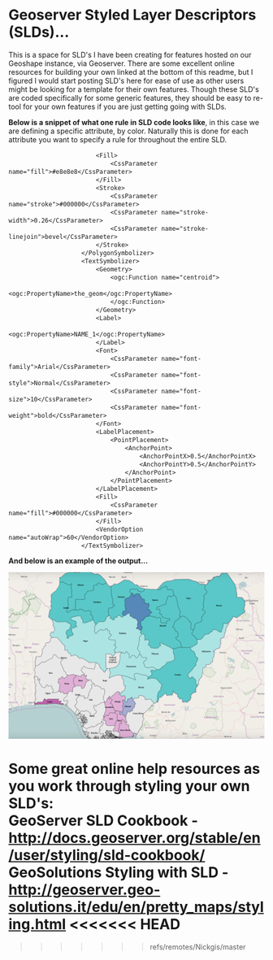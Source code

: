# Geoserver Styled Layer Descriptors (SLDs)...
This is a space for SLD's I have been creating for features hosted on our Geoshape instance, via Geoserver. There are some excellent online resources for building your own linked at the bottom of this readme, but I figured I would start posting SLD's here for ease of use as other users might be looking for a template for their own features. Though these SLD's are coded specifically for some generic features, they should be easy to re-tool for your own features if you are just getting going with SLDs. 

<B>Below is a snippet of what one rule in SLD code looks like</B>, in this case we are defining a specific attribute, by color. Naturally this is done for each attribute you want to specify a rule for throughout the entire SLD.  

```					<PolygonSymbolizer>
						<Fill>
							<CssParameter name="fill">#e8e8e8</CssParameter>
						</Fill>
						<Stroke>
							<CssParameter name="stroke">#000000</CssParameter>
							<CssParameter name="stroke-width">0.26</CssParameter>
							<CssParameter name="stroke-linejoin">bevel</CssParameter>
						</Stroke>
					</PolygonSymbolizer>
					<TextSymbolizer> 
						<Geometry>
							<ogc:Function name="centroid">
								<ogc:PropertyName>the_geom</ogc:PropertyName>
							</ogc:Function>
						</Geometry>
						<Label>
							<ogc:PropertyName>NAME_1</ogc:PropertyName> 
						</Label>
						<Font> 
							<CssParameter name="font-family">Arial</CssParameter>
							<CssParameter name="font-style">Normal</CssParameter> 
							<CssParameter name="font-size">10</CssParameter>
							<CssParameter name="font-weight">bold</CssParameter> 
						</Font>
						<LabelPlacement>
							<PointPlacement>
								<AnchorPoint>
									<AnchorPointX>0.5</AnchorPointX>
									<AnchorPointY>0.5</AnchorPointY>
								</AnchorPoint>
							</PointPlacement>
						</LabelPlacement>
						<Fill>
							<CssParameter name="fill">#000000</CssParameter>
						</Fill>
						<VendorOption name="autoWrap">60</VendorOption>
					</TextSymbolizer>
```
<B>And below is an example of the output...</B>

![Sample SLD Output](https://github.com/ngageoint/Geoserver_SLD-s/blob/master/SLD_ExampleOutput.png?raw=true "Sample")

<B>Some great online help resources as you work through styling your own SLD's:</B>
<br>
GeoServer SLD Cookbook - http://docs.geoserver.org/stable/en/user/styling/sld-cookbook/
<br>
GeoSolutions Styling with SLD - http://geoserver.geo-solutions.it/edu/en/pretty_maps/styling.html
<<<<<<< HEAD
=======

>>>>>>> refs/remotes/Nickgis/master
